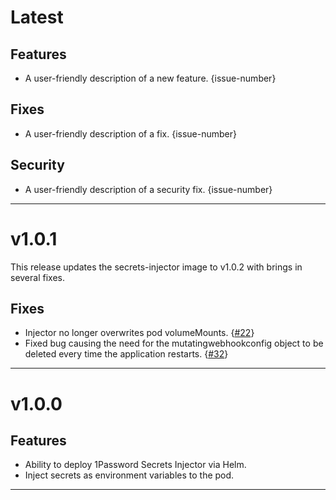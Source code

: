 [//]: # (START/LATEST)
# Latest

## Features
* A user-friendly description of a new feature. {issue-number}

## Fixes
* A user-friendly description of a fix. {issue-number}

## Security
* A user-friendly description of a security fix. {issue-number}

---

[//]: # (START/v1.0.1)
# v1.0.1

This release updates the secrets-injector image to v1.0.2 with brings in several fixes.

## Fixes
* Injector no longer overwrites pod volumeMounts. {[#22](https://github.com/1Password/kubernetes-secrets-injector/issues/22)} 
* Fixed bug causing the need for the mutatingwebhookconfig object to be deleted every time the application restarts. {[#32](https://github.com/1Password/kubernetes-secrets-injector/issues/32)}

---

[//]: # (START/v1.0.0)
# v1.0.0

## Features
* Ability to deploy 1Password Secrets Injector via Helm.
* Inject secrets as environment variables to the pod.

---

